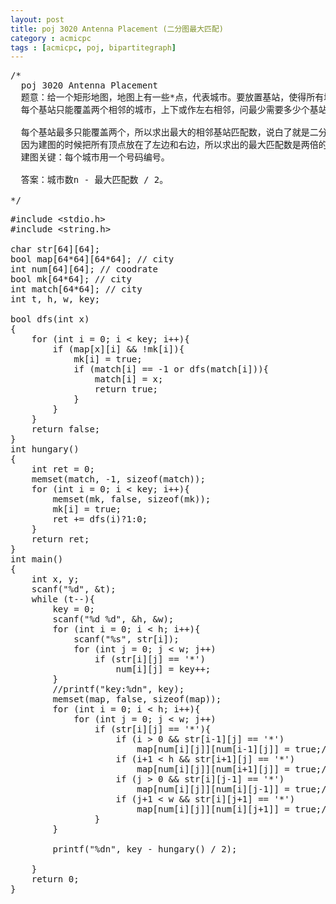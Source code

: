 ```yaml
---
layout: post
title: poj 3020 Antenna Placement (二分图最大匹配)
category : acmicpc
tags : [acmicpc, poj, bipartitegraph]
---
```


<pre>/*  
  poj 3020 Antenna Placement  
  题意：给一个矩形地图，地图上有一些*点，代表城市。要放置基站，使得所有城市被覆盖。  
  每个基站只能覆盖两个相邻的城市，上下或作左右相邻，问最少需要多少个基站？  

  每个基站最多只能覆盖两个，所以求出最大的相邻基站匹配数，说白了就是二分最大匹配。  
  因为建图的时候把所有顶点放在了左边和右边，所以求出的最大匹配数是两倍的。  
  建图关键：每个城市用一个号码编号。  

  答案：城市数n - 最大匹配数 / 2。  

*/</pre>  
<!--more-->  
<pre>#include &lt;stdio.h&gt;  
#include &lt;string.h&gt;  

char str[64][64];  
bool map[64*64][64*64]; // city  
int num[64][64]; // coodrate  
bool mk[64*64]; // city  
int match[64*64]; // city  
int t, h, w, key;  

bool dfs(int x)  
{  
    for (int i = 0; i &lt; key; i++){  
        if (map[x][i] &amp;&amp; !mk[i]){  
            mk[i] = true;  
            if (match[i] == -1 or dfs(match[i])){  
                match[i] = x;  
                return true;  
            }  
        }  
    }  
    return false;  
}  
int hungary()  
{  
    int ret = 0;  
    memset(match, -1, sizeof(match));  
    for (int i = 0; i &lt; key; i++){  
        memset(mk, false, sizeof(mk));  
        mk[i] = true;  
        ret += dfs(i)?1:0;  
    }  
    return ret;  
}  
int main()  
{  
    int x, y;  
    scanf("%d", &amp;t);  
    while (t--){  
        key = 0;  
        scanf("%d %d", &amp;h, &amp;w);  
        for (int i = 0; i &lt; h; i++){  
            scanf("%s", str[i]);  
            for (int j = 0; j &lt; w; j++)  
                if (str[i][j] == '*')  
                    num[i][j] = key++;  
        }  
        //printf("key:%dn", key);  
        memset(map, false, sizeof(map));  
        for (int i = 0; i &lt; h; i++){  
            for (int j = 0; j &lt; w; j++)  
                if (str[i][j] == '*'){  
                    if (i &gt; 0 &amp;&amp; str[i-1][j] == '*')  
                        map[num[i][j]][num[i-1][j]] = true;//map[num[i-1][j]][num[i][j]] = true;  
                    if (i+1 &lt; h &amp;&amp; str[i+1][j] == '*')  
                        map[num[i][j]][num[i+1][j]] = true;//map[num[i+1][j]][num[i][j]] = true;  
                    if (j &gt; 0 &amp;&amp; str[i][j-1] == '*')  
                        map[num[i][j]][num[i][j-1]] = true;//map[num[i][j-1]][num[i][j]] = true;  
                    if (j+1 &lt; w &amp;&amp; str[i][j+1] == '*')  
                        map[num[i][j]][num[i][j+1]] = true;//map[num[i][j+1]][num[i][j]] = true;  
                }  
        }  

        printf("%dn", key - hungary() / 2);  

    }  
    return 0;  
}</pre>  
